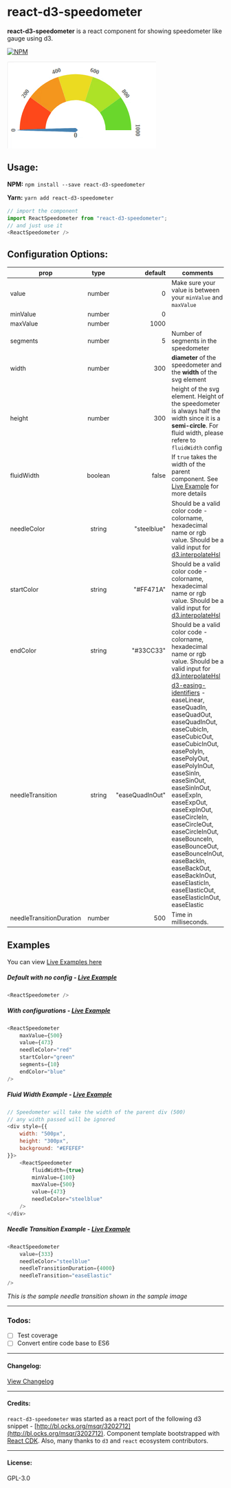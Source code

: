# react-d3-speedometer

**react-d3-speedometer** is a react component for showing speedometer like gauge using d3.

[![NPM](https://nodei.co/npm/react-d3-speedometer.png)](https://npmjs.org/package/react-d3-speedometer)

![react-d3-speedometer](speedo.gif)

## Usage:

**NPM:**
`npm install --save react-d3-speedometer` 

**Yarn:**
`yarn add react-d3-speedometer` 

```javascript
// import the component
import ReactSpeedometer from "react-d3-speedometer";
// and just use it
<ReactSpeedometer />
```

## Configuration Options:

| prop        | type           | default  | comments |
| ------------|:--------------:| --------:| ---------|
| value       | number         | 0        |   Make sure your value is between your `minValue` and `maxValue`       |
| minValue    | number         | 0        |          |
| maxValue    | number         | 1000     |          |
| segments    | number         | 5        | Number of segments in the speedometer         |
| width       | number         | 300      | **diameter** of the speedometer and the **width** of the svg element |
| height      | number         | 300      | height of the svg element. Height of the speedometer is always half the width since it is a **semi-circle**. For fluid width, please refere to `fluidWidth` config |
| fluidWidth  | boolean        | false    | If `true` takes the width of the parent component. See [Live Example](http://palerdot.in/react-d3-speedometer/?selectedKind=React%20d3%20Speedometer&selectedStory=Fluid%20Width%20view&full=0&down=0&left=1&panelRight=0&downPanel=kadirahq%2Fstorybook-addon-actions%2Factions-panel) for more details |
| needleColor | string         | "steelblue"| Should be a valid color code - colorname, hexadecimal name or rgb value. Should be a valid input for [d3.interpolateHsl](https://github.com/d3/d3-interpolate#interpolateHsl)   |
| startColor | string         | "#FF471A"| Should be a valid color code - colorname, hexadecimal name or rgb value. Should be a valid input for [d3.interpolateHsl](https://github.com/d3/d3-interpolate#interpolateHsl)   |
| endColor | string         | "#33CC33"| Should be a valid color code - colorname, hexadecimal name or rgb value. Should be a valid input for [d3.interpolateHsl](https://github.com/d3/d3-interpolate#interpolateHsl)   |
| needleTransition | string         | "easeQuadInOut"  | [d3-easing-identifiers](https://github.com/d3/d3-ease) - easeLinear, easeQuadIn, easeQuadOut, easeQuadInOut, easeCubicIn, easeCubicOut, easeCubicInOut, easePolyIn, easePolyOut, easePolyInOut, easeSinIn, easeSinOut, easeSinInOut, easeExpIn, easeExpOut, easeExpInOut, easeCircleIn, easeCircleOut, easeCircleInOut, easeBounceIn, easeBounceOut, easeBounceInOut, easeBackIn, easeBackOut, easeBackInOut, easeElasticIn, easeElasticOut, easeElasticInOut, easeElastic |
| needleTransitionDuration | number         | 500     | Time in milliseconds. |

## Examples

You can view [Live Examples here](http://palerdot.in/react-d3-speedometer/?selectedKind=React%20d3%20Speedometer&selectedStory=Default%20with%20no%20config&full=0&down=0&left=1&panelRight=0&downPanel=kadirahq%2Fstorybook-addon-actions%2Factions-panel)

##### Default with no config - [Live Example](http://palerdot.in/react-d3-speedometer/?selectedKind=React%20d3%20Speedometer&selectedStory=Default%20with%20no%20config&full=0&down=0&left=1&panelRight=0&downPanel=kadirahq%2Fstorybook-addon-actions%2Factions-panel)

```javascript
<ReactSpeedometer />
```

##### With configurations - [Live Example](http://palerdot.in/react-d3-speedometer/?selectedKind=React%20d3%20Speedometer&selectedStory=Configuring%20values&full=0&down=0&left=1&panelRight=0&downPanel=kadirahq%2Fstorybook-addon-actions%2Factions-panel)

```javascript
<ReactSpeedometer
    maxValue={500}
    value={473}
    needleColor="red"
    startColor="green"
    segments={10}
    endColor="blue"
/>
```

##### Fluid Width Example - [Live Example](http://palerdot.in/react-d3-speedometer/?selectedKind=React%20d3%20Speedometer&selectedStory=Fluid%20Width%20view&full=0&down=0&left=1&panelRight=0&downPanel=kadirahq%2Fstorybook-addon-actions%2Factions-panel)

```javascript
// Speedometer will take the width of the parent div (500)
// any width passed will be ignored
<div style={{
    width: "500px",
    height: "300px",
    background: "#EFEFEF"
}}>
    <ReactSpeedometer
        fluidWidth={true}
        minValue={100}
        maxValue={500}
        value={473}
        needleColor="steelblue"
    />
</div>
```

##### Needle Transition Example - [Live Example](http://palerdot.in/react-d3-speedometer/?selectedKind=React%20d3%20Speedometer&selectedStory=Needle%20Transition%20Duration&full=0&down=0&left=1&panelRight=0&downPanel=kadirahq%2Fstorybook-addon-actions%2Factions-panel)

```javascript
<ReactSpeedometer
    value={333}
    needleColor="steelblue"
    needleTransitionDuration={4000}
    needleTransition="easeElastic"
/>
```

_This is the sample needle transition shown in the sample image_

---

### Todos:

- [ ] Test coverage
- [ ] Convert entire code base to ES6

---

#### Changelog:

[View Changelog](CHANGELOG.md)

---

#### Credits:
`react-d3-speedometer` was started as a react port of the following d3 snippet - [http://bl.ocks.org/msqr/3202712](http://bl.ocks.org/msqr/3202712). Component template bootstrapped with [React CDK](https://github.com/storybooks/react-cdk). Also, many thanks to `d3` and `react` ecosystem contributors.

---

#### License:

GPL-3.0
